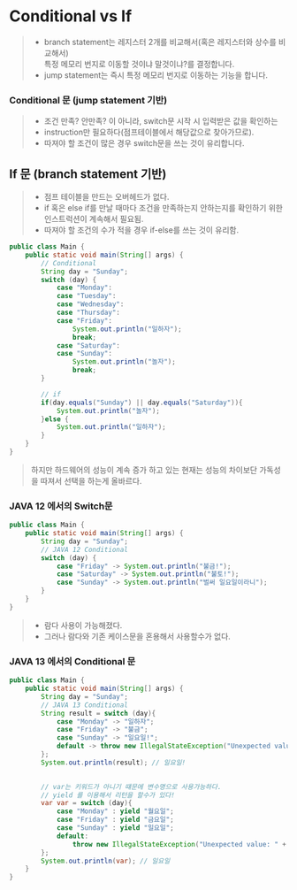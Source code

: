 # Conditional vs If
> * branch statement는 레지스터 2개를 비교해서(혹은 레지스터와 상수를 비교해서)   
    특정 메모리 번지로 이동할 것이냐 말것이냐?를 결정합니다.  
> * jump statement는 즉시 특정 메모리 번지로 이동하는 기능을 합니다.  
### Conditional 문 (jump statement 기반)
> * 조건 만족? 안만족? 이 아니라, switch문 시작 시 입력받은 값을 확인하는
> * instruction만 필요하다(점프테이블에서 해당값으로 찾아가므로).
> * 따져야 할 조건이 많은 경우 switch문을 쓰는 것이 유리합니다.

## If 문 (branch statement 기반)
> * 점프 테이블을 만드는 오버헤드가 없다.
> * if 혹은 else if를 만날 때마다 조건을 만족하는지 안하는지를 확인하기 위한 인스트럭션이 계속해서 필요됨.
> * 따져야 할 조건의 수가 적을 경우 if-else를 쓰는 것이 유리함.


```java
public class Main {
    public static void main(String[] args) {
        // Conditional
        String day = "Sunday";
        switch (day) {
            case "Monday":
            case "Tuesday":
            case "Wednesday":
            case "Thursday":
            case "Friday":
                System.out.println("일하자");
                break;
            case "Saturday":
            case "Sunday":
                System.out.println("놀자");
                break;
        }

        // if
        if(day.equals("Sunday") || day.equals("Saturday")){
            System.out.println("놀자");
        }else {
            System.out.println("일하자");
        }
    }
}
```

> 하지만 하드웨어의 성능이 계속 증가 하고 있는 현재는 성능의 차이보단 가독성을 따져서 선택을 하는게 올바르다.

### JAVA 12 에서의 Switch문
```java
public class Main {
    public static void main(String[] args) {
        String day = "Sunday";
        // JAVA 12 Conditional
        switch (day) {
            case "Friday" -> System.out.println("불금!");
            case "Saturday" -> System.out.println("불토!");
            case "Sunday" -> System.out.println("벌써 일요일이라니");
        }
    }
}
```
> * 람다 사용이 가능해졌다.
> * 그러나 람다와 기존 케이스문을 혼용해서 사용할수가 없다.


### JAVA 13 에서의 Conditional 문
```java
public class Main {
    public static void main(String[] args) {
        String day = "Sunday";
        // JAVA 13 Conditional
        String result = switch (day){
            case "Monday" -> "일하자";
            case "Friday" -> "불금";
            case "Sunday" -> "일요일!";
            default -> throw new IllegalStateException("Unexpected value: " + day);
        };
        System.out.println(result); // 일요일!

        
        // var는 키워드가 아니기 떄문에 변수명으로 사용가능하다.
        // yield 를 이용해서 리턴을 할수가 있다!
        var var = switch (day){
            case "Monday" : yield "월요일";
            case "Friday" : yield "금요일";
            case "Sunday" : yield "일요일";
            default:
                throw new IllegalStateException("Unexpected value: " + day);
        };
        System.out.println(var); // 일요일
    }
}
```


